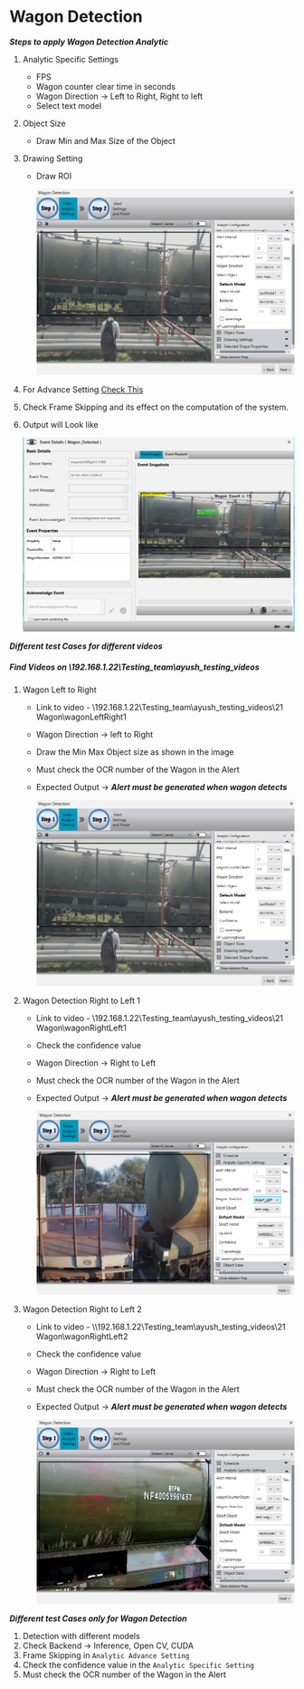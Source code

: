 # **Wagon Detection**
 
***Steps to apply Wagon Detection Analytic***

1. Analytic Specific Settings
   - FPS
   - Wagon counter clear time in seconds
   - Wagon Direction -> Left to Right, Right to left
   - Select text model 
2. Object Size
   - Draw Min and Max Size of the Object
4. Drawing Setting
   - Draw ROI

     ![image](https://github.com/ayushaggarwalI2V/Video-Analytics-Server/blob/main/21%20Wagon%20Detection/images/wagon%20LtoR.png "Wagon Detection")

5. For Advance Setting [Check This](https://stackoverflowteams.com/c/i2v-systems/questions/132)
6. Check Frame Skipping and its effect on the computation of the system.
7. Output will Look like

     ![image](https://github.com/ayushaggarwalI2V/Video-Analytics-Server/blob/main/21%20Wagon%20Detection/images/alert%20wagon%20Lto%20R.png "Wagon Detection output")

***Different test Cases for different videos***
##### Find Videos on _\\192.168.1.22\Testing_team\ayush_testing_videos_

1. Wagon Left to Right
   - Link to video - \\192.168.1.22\Testing_team\ayush_testing_videos\21 Wagon\wagonLeftRight1
   - Wagon Direction -> left to Right 
   - Draw the Min Max Object size as shown in the image
   - Must check the OCR number of the Wagon in the Alert
   - Expected Output -> **_Alert must be generated when wagon detects_**
     
     ![image](https://github.com/ayushaggarwalI2V/Video-Analytics-Server/blob/main/21%20Wagon%20Detection/images/wagon%20LtoR.png "Wagon Detection")

2. Wagon Detection Right to Left 1
   - Link to video - \\192.168.1.22\Testing_team\ayush_testing_videos\21 Wagon\wagonRightLeft1
   - Check the confidence value
   - Wagon Direction -> Right to Left
   - Must check the OCR number of the Wagon in the Alert
   - Expected Output -> **_Alert must be generated when wagon detects_**
   
     ![image](https://github.com/ayushaggarwalI2V/Video-Analytics-Server/blob/main/21%20Wagon%20Detection/images/wagon%20RtoL1.png "Wagon Detection")

3. Wagon Detection Right to Left 2
   - Link to video - \\\192.168.1.22\Testing_team\ayush_testing_videos\21 Wagon\wagonRightLeft2
   - Check the confidence value
   - Wagon Direction -> Right to Left
   - Must check the OCR number of the Wagon in the Alert
   - Expected Output -> **_Alert must be generated when wagon detects_**
   
     ![image](https://github.com/ayushaggarwalI2V/Video-Analytics-Server/blob/main/21%20Wagon%20Detection/images/wagon%20RtoL2.png "Wagon Detection")

***Different test Cases only for Wagon Detection***

1. Detection with different models
2. Check Backend -> Inference, Open CV, CUDA
3. Frame Skipping in `Analytic Advance Setting`
4. Check the confidence value in the `Analytic Specific Setting`
5. Must check the OCR number of the Wagon in the Alert
